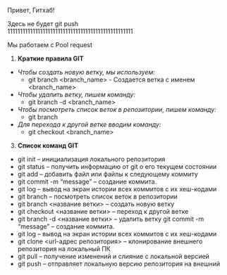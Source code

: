 Привет, Гитхаб!

Здесь не будет git push  
11111111111111111111111111111111111111111111111111

Мы работаем с Pool request

1. **Краткие правила GIT**
* *Чтобы создать новую ветку, мы используем:*
   + git branch <branch_name> - Создается ветка с именем <branch_name>
* *Чтобы удалить ветку, пишем команду:*
   + git branch -d <branch_name>
* *Чтобы посмотреть список веток в репозитории, пишем команду:*
   + git branch 
* *Для перехода к другой ветке вводим команду:*
   + git checkout <branch_name>
3. **Список команд GIT**
+   git init – инициализация локального репозитория
+	git status – получить информацию от git о его текущем состоянии
+	git add – добавить файл или файлы к следующему коммиту
+	git commit -m “message” – создание коммита.
+	git log – вывод на экран истории всех коммитов с их хеш-кодами
+	git branch – посмотреть список веток в репозитории
+	git branch <название ветки> – создать новую ветку
+	git checkout <название ветки> – переход к другой ветке
+	git branch -d <название ветки> – удалить ветку
git commit -m “message” – создание коммита.
+	git log – вывод на экран истории всех коммитов с их хеш-кодами
+	git clone <url-адрес репозитория> – клонирование внешнего репозитория на  локальный ПК
+	git pull – получение изменений и слияние с локальной версией
+	git push – отправляет локальную версию репозитория на внешний